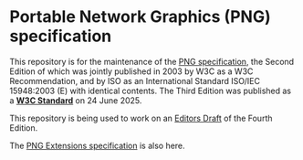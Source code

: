 # Portable Network Graphics (PNG) specification

This repository is for the maintenance of the [PNG specification](https://www.w3.org/TR/png/),
the Second Edition of which was jointly published in 2003 by W3C as a W3C Recommendation,
and by ISO as an International Standard ISO/IEC 15948:2003 (E)
with identical contents. The Third Edition was published as a [**W3C Standard**](https://www.w3.org/TR/2025/REC-png-3-20250624/) on 24 June 2025.

This repository is being used to work on an [Editors Draft](https://w3c.github.io/png/) of the Fourth Edition.

The [PNG Extensions specification](https://w3c.github.io/png/extensions/Overview.html) is also here.
